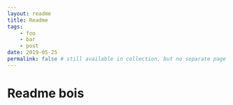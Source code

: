 ```yaml
---
layout: readme
title: Readme
tags:
    - foo
    - bar
    - post
date: 2019-05-25
permalink: false # still available in collection, but no separate page for itself!
---
```


# Readme bois
